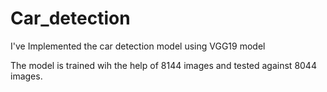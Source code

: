 # Car_detection 

I've Implemented the car detection model using VGG19 model 

The model is trained wih the help of 8144 images and tested against 8044 images.

